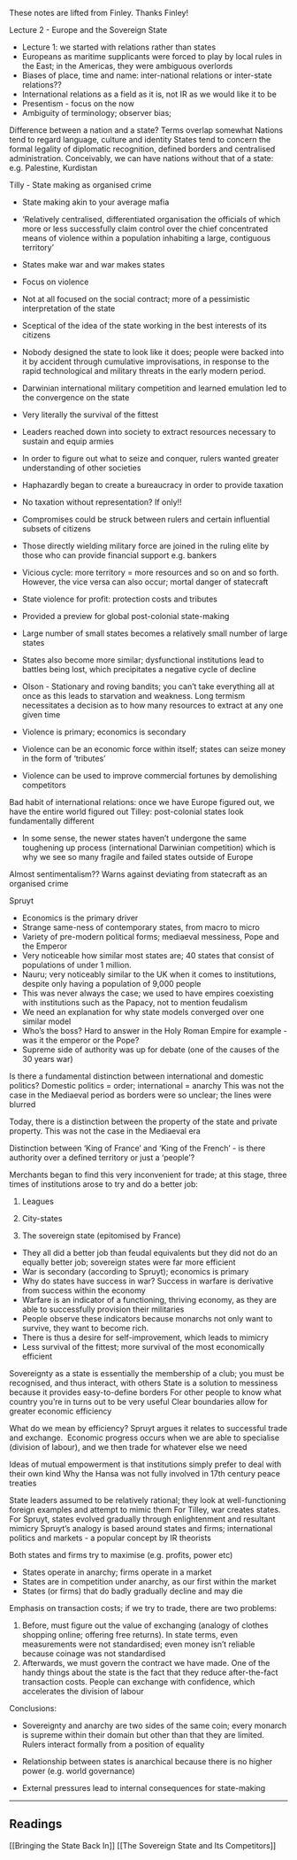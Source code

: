 These notes are lifted from Finley.
Thanks Finley!

Lecture 2 - Europe and the Sovereign State

- Lecture 1: we started with relations rather than states  
- Europeans as maritime supplicants were forced to play by local rules in the East; in the Americas, they were ambiguous overlords
- Biases of place, time and name: inter-national relations or inter-state relations??
- International relations as a field as it is, not IR as we would like it to be
- Presentism - focus on the now
- Ambiguity of terminology; observer bias; 

  

Difference between a nation and a state? Terms overlap somewhat
Nations tend to regard language, culture and identity
States tend to concern the formal legality of diplomatic recognition, defined borders and centralised administration.
Conceivably, we can have nations without that of a state: e.g. Palestine, Kurdistan

  

Tilly - State making as organised crime

- State making akin to your average mafia
- ‘Relatively centralised, differentiated organisation the officials of which more or less successfully claim control over the chief concentrated means of violence within a population inhabiting a large, contiguous territory’
- States make war and war makes states
- Focus on violence
- Not at all focused on the social contract; more of a pessimistic interpretation of the state
- Sceptical of the idea of the state working in the best interests of its citizens
- Nobody designed the state to look like it does; people were backed into it by accident through cumulative improvisations, in response to the rapid technological and military threats in the early modern period. 
- Darwinian international military competition and learned emulation led to the convergence on the state
- Very literally the survival of the fittest
- Leaders reached down into society to extract resources necessary to sustain and equip armies
- In order to figure out what to seize and conquer, rulers wanted greater understanding of other societies
- Haphazardly began to create a bureaucracy in order to provide taxation
- No taxation without representation? If only!!
- Compromises could be struck between rulers and certain influential subsets of citizens
- Those directly wielding military force are joined in the ruling elite by those who can provide financial support e.g. bankers
- Vicious cycle: more territory = more resources and so on and so forth. However, the vice versa can also occur; mortal danger of statecraft
- State violence for profit: protection costs and tributes
- Provided a preview for global post-colonial state-making
- Large number of small states becomes a relatively small number of large states
- States also become more similar; dysfunctional institutions lead to battles being lost, which precipitates a negative cycle of decline

- Olson - Stationary and roving bandits; you can’t take everything all at once as this leads to starvation and weakness. Long termism necessitates a decision as to how many resources to extract at any one given time

- Violence is primary; economics is secondary
- Violence can be an economic force within itself; states can seize money in the form of ‘tributes’
- Violence can be used to improve commercial fortunes by demolishing competitors
  

Bad habit of international relations: once we have Europe figured out, we have the entire world figured out
Tilley: post-colonial states look fundamentally different
- In some sense, the newer states haven’t undergone the same toughening up process (international Darwinian competition) which is why we see so many fragile and failed states outside of Europe

Almost sentimentalism?? Warns against deviating from statecraft as an organised crime

  

Spruyt

- Economics is the primary driver
- Strange same-ness of contemporary states, from macro to micro
- Variety of pre-modern political forms; mediaeval messiness, Pope and the Emperor
- Very noticeable how similar most states are; 40 states that consist of populations of under 1 million.
- Nauru; very noticeably similar to the UK when it comes to institutions, despite only having a population of 9,000 people
- This was never always the case; we used to have empires coexisting with institutions such as the Papacy, not to mention feudalism
- We need an explanation for why state models converged over one similar model
- Who’s the boss? Hard to answer in the Holy Roman Empire for example - was it the emperor or the Pope?
- Supreme side of authority was up for debate (one of the causes of the 30 years war)

  

Is there a fundamental distinction between international and domestic politics?
Domestic politics = order; international = anarchy
This was not the case in the Mediaeval period as borders were so unclear; the lines were blurred

  

Today, there is a distinction between the property of the state and private property. This was not the case in the Mediaeval era

Distinction between ‘King of France’ and ‘King of the French’ - is there authority over a defined territory or just a ‘people’?


Merchants began to find this very inconvenient for trade; at this stage, three times of institutions arose to try and do a better job:

1. Leagues
    
2. City-states
    
3. The sovereign state (epitomised by France)
    

  

- They all did a better job than feudal equivalents but they did not do an equally better job; sovereign states were far more efficient 
- War is secondary (according to Spruyt); economics is primary
- Why do states have success in war? Success in warfare is derivative from success within the economy
- Warfare is an indicator of a functioning, thriving economy, as they are able to successfully provision their militaries
- People observe these indicators because monarchs not only want to survive, they want to become rich.
- There is thus a desire for self-improvement, which leads to mimicry
- Less survival of the fittest; more survival of the most economically efficient

Sovereignty as a state is essentially the membership of a club; you must be recognised, and thus interact, with others
State is a solution to messiness because it provides easy-to-define borders
For other people to know what country you’re in turns out to be very useful
Clear boundaries allow for greater economic efficiency

  

What do we mean by efficiency? Spruyt argues it relates to successful trade and exchange. 
Economic progress occurs when we are able to specialise (division of labour), and we then trade for whatever else we need


Ideas of mutual empowerment is that institutions simply prefer to deal with their own kind
Why the Hansa was not fully involved in 17th century peace treaties

  

State leaders assumed to be relatively rational; they look at well-functioning foreign examples and attempt to mimic them
For Tilley, war creates states. For Spruyt, states evolved gradually through enlightenment and resultant mimicry
Spruyt’s analogy is based around states and firms; international politics and markets - a popular concept by IR theorists

Both states and firms try to maximise (e.g. profits, power etc)

- States operate in anarchy; firms operate in a market
- States are in competition under anarchy, as our first within the market
- States (or firms) that do badly gradually decline and may die

  

Emphasis on transaction costs; if we try to trade, there are two problems:

1. Before, must figure out the value of exchanging (analogy of clothes shopping online; offering free returns). In state terms, even measurements were not standardised; even money isn’t reliable because coinage was not standardised
2. Afterwards, we must govern the contract we have made. One of the handy things about the state is the fact that they reduce after-the-fact transaction costs. People can exchange with confidence, which accelerates the division of labour
  

Conclusions:

- Sovereignty and anarchy are two sides of the same coin; every monarch is supreme within their domain but other than that they are limited. Rulers interact formally from a position of equality
    
- Relationship between states is anarchical because there is no higher power (e.g. world governance)
    
- External pressures lead to internal consequences for state-making
    

---

## Readings

[[Bringing the State Back In]]
[[The Sovereign State and Its Competitors]]
